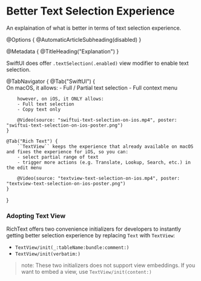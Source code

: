 # Better Text Selection Experience

An explaination of what is better in terms of text selection experience.

@Options {
    @AutomaticArticleSubheading(disabled)
}

@Metadata {
    @TitleHeading("Explanation")
}

SwiftUI does offer `.textSelection(.enabled)` view modifier to enable text selection.

@TabNavigator {
    @Tab("SwiftUI") {        
        On macOS, it allows:
        - Full / Partial text selection
        - Full context menu
        
        however, on iOS, it ONLY allows:
        - Full text selection
        - Copy text only
        
        @Video(source: "swiftui-text-selection-on-ios.mp4", poster: "swiftui-text-selection-on-ios-poster.png")
    }

    @Tab("Rich Text") {
        ``TextView`` keeps the experience that already available on macOS and fixes the experience for iOS, so you can:
        - select partial range of text
        - trigger more actions (e.g. Translate, Lookup, Search, etc.) in the edit menu
        
        @Video(source: "textview-text-selection-on-ios.mp4", poster: "textview-text-selection-on-ios-poster.png")
    }
}

### Adopting Text View

RichText offers two convenience initializers for developers to instantly getting better selection experience by replacing `Text` with `TextView`:
- ``TextView/init(_:tableName:bundle:comment:)``
- ``TextView/init(verbatim:)``

> note: These two initializers does not support view embeddings. If you want to embed a view, use ``TextView/init(content:)``
